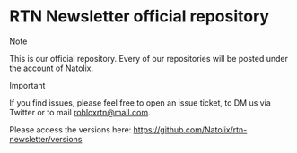 # RTN Newsletter official repository
> [!NOTE]
> This is our official repository. Every of our repositories will be posted under the account of Natolix.

> [!IMPORTANT]
> If you find issues, please feel free to open an issue ticket, to DM us via Twitter or to mail robloxrtn@mail.com.

Please access the versions here:
https://github.com/Natolix/rtn-newsletter/versions

